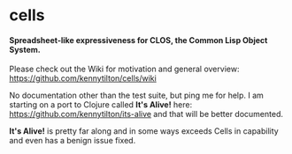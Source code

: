 # cells
#### Spreadsheet-like expressiveness for CLOS, the Common Lisp Object System.

Please check out the Wiki for motivation and general overview: https://github.com/kennytilton/cells/wiki

No documentation other than the test suite, but ping me for help. I am starting on a port to Clojure called **It's Alive!** here: https://github.com/kennytilton/its-alive and that will be better documented.

**It's Alive!** is pretty far along and in some ways exceeds Cells in capability and even has a benign issue fixed.
